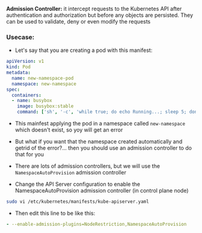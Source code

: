 **Admission Controller:** it intercept requests to the Kubernetes API after authentication and authorization but before any objects are persisted. They can be used to validate, deny or even modify the requests

### Usecase:

- Let's say that you are creating a pod with this manifest:
```yaml
apiVersion: v1 
kind: Pod 
metadata: 
  name: new-namespace-pod 
  namespace: new-namespace 
spec: 
  containers: 
  - name: busybox 
    image: busybox:stable 
    command: ['sh', '-c', 'while true; do echo Running...; sleep 5; done']
```

- This mainfest applying the pod in a namespace called `new-namespace` which doesn't exist, so yoy will get an error

- But what if you want that the namespace created automatically and getrid of the error?... then you should use an admission controller to do that for you

- There are lots of admission controllers, but we will use the `NamespaceAutoProvision` admission controller

- Change the API Server configuration to enable the  NamespaceAutoProvision  admission controller (in control plane node)
```bash
sudo vi /etc/kubernetes/manifests/kube-apiserver.yaml
```

- Then edit this line to be like this:
```yaml
- --enable-admission-plugins=NodeRestriction,NamespaceAutoProvision
```